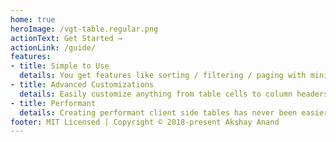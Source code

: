 ```yaml
---
home: true
heroImage: /vgt-table.regular.png
actionText: Get Started →
actionLink: /guide/
features:
- title: Simple to Use
  details: You get features like sorting / filtering / paging with minimal setup.
- title: Advanced Customizations
  details: Easily customize anything from table cells to column headers.
- title: Performant
  details: Creating performant client side tables has never been easier.
footer: MIT Licensed | Copyright © 2018-present Akshay Anand
---
```

